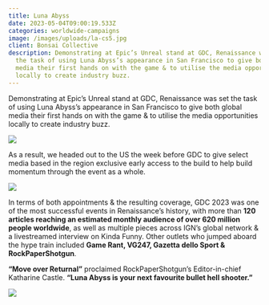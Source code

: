 ```yaml
---
title: Luna Abyss
date: 2023-05-04T09:00:19.533Z
categories: worldwide-campaigns
image: /images/uploads/la-cs5.jpg
client: Bonsai Collective
description: Demonstrating at Epic’s Unreal stand at GDC, Renaissance was set
  the task of using Luna Abyss’s appearance in San Francisco to give both global
  media their first hands on with the game & to utilise the media opportunities
  locally to create industry buzz.
---
```

Demonstrating at Epic’s Unreal stand at GDC, Renaissance was set the task of using Luna Abyss’s appearance in San Francisco to give both global media their first hands on with the game & to utilise the media opportunities locally to create industry buzz.

![](/images/uploads/la-cs1.png)



As a result, we headed out to the US the week before GDC to give select media based in the region exclusive early access to the build to help build momentum through the event as a whole.



![](/images/uploads/la-cs2.png)



In terms of both appointments & the resulting coverage, GDC 2023 was one of the most successful events in Renaissance’s history, with more than **120 articles reaching an estimated monthly audience of over 620 million people worldwide**, as well as multiple pieces across IGN’s global network & a livestreamed interview on Kinda Funny. Other outlets who jumped aboard the hype train included **Game Rant, VG247, Gazetta dello Sport & RockPaperShotgun**.

**“Move over Returnal”** proclaimed RockPaperShotgun’s Editor-in-chief Katharine Castle. **“Luna Abyss is your next favourite bullet hell shooter.”**



![](/images/uploads/la-cs3.png)
